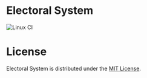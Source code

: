 # Electoral System

![Linux CI](https://github.com/Ramirisu/Electoral-system/actions/workflows/linux.yml/badge.svg)

# License

Electoral System is distributed under the [MIT License](https://github.com/Ramirisu/Electoral-system/blob/main/LICENSE>).

